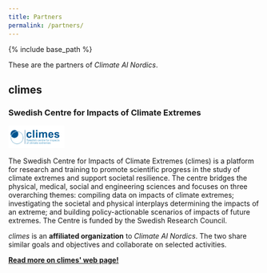 ```yaml
---
title: Partners
permalink: /partners/
---
```

{% include base_path %}

<style>
img {
  width: 8em;
}
</style>

These are the partners of _Climate AI Nordics_.

## climes
### Swedish Centre for Impacts of Climate Extremes

![](/images/partners/climes.png)

The Swedish Centre for Impacts of Climate Extremes (climes) is a platform for research and training to promote scientific progress in the study of climate extremes and support societal resilience. The centre bridges the physical, medical, social and engineering sciences and focuses on three overarching themes: compiling data on impacts of climate extremes; investigating the societal and physical interplays determining the impacts of an extreme; and building policy-actionable scenarios of impacts of future extremes. The Centre is funded by the Swedish Research Council.

*climes* is an **affiliated organization** to *Climate AI Nordics*. The two share similar goals and objectives and collaborate on selected activities.

**[Read more on climes' web page!](https://climes.se/)**
